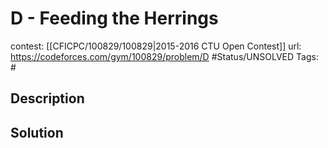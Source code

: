 # D - Feeding the Herrings

contest: [[CFICPC/100829/100829|2015-2016 CTU Open Contest]]
url: https://codeforces.com/gym/100829/problem/D
#Status/UNSOLVED
Tags: #

## Description

## Solution

